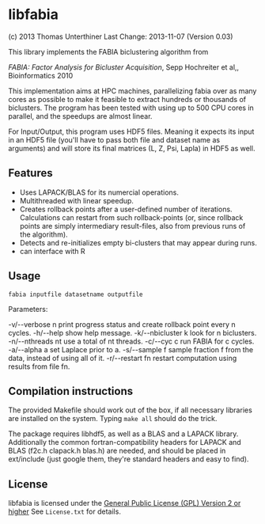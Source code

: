 libfabia
========

(c) 2013 Thomas Unterthiner
Last Change: 2013-11-07 (Version 0.03)

This library implements the FABIA biclustering algorithm from


*FABIA: Factor Analysis for Bicluster Acquisition*, Sepp Hochreiter et al,,  Bioinformatics 2010

This implementation aims at HPC machines, parallelizing fabia over as many cores as possible to make it feasible to extract hundreds or thousands of biclusters. The program has been tested with using up to 500 CPU cores in parallel, and the speedups are almost linear.

For Input/Output, this program uses HDF5 files. Meaning it expects its input in an HDF5 file (you'll have to pass both file and dataset name as arguments) and will store its final matrices (L, Z, Psi, Lapla) in HDF5 as well.


Features
--------

- Uses LAPACK/BLAS for its numercial operations.
- Multithreaded with linear speedup.
- Creates rollback points after a user-defined number of iterations.
  Calculations can restart from such rollback-points (or, since rollback
  points are simply intermediary result-files, also from previous runs of
  the algorithm).
- Detects and re-initializes empty bi-clusters that may appear during runs.
- can interface with R


Usage
-----

``fabia inputfile datasetname outputfile``

Parameters:

 -v/--verbose n     print progress status and create rollback point every n cycles.
 -h/--help          show help message.
 -k/--nbicluster k  look for n biclusters.
 -n/--nthreads nt   use a total of nt threads.
 -c/--cyc  c        run FABIA for c cycles.
 -a/--alpha  a      set Laplace prior to a.
 -s/--sample f      sample fraction f from the data, instead of using all of it.
 -r/--restart fn    restart computation using results from file fn.



Compilation instructions
------------------------

The provided Makefile should work out of the box, if all necessary libraries are installed on the system. Typing ``make all`` should do the trick.

The package requires libhdf5, as well as a BLAS and a LAPACK library. Additionally the common fortran-compatibility headers for LAPACK and BLAS (f2c.h clapack.h blas.h) are needed, and should be placed in ext/include (just google them, they're standard headers and easy to find).



License
-------
libfabia is licensed under the [General Public License (GPL) Version 2 or higher](http://www.gnu.org/licenses/gpl-2.0.html) See ``License.txt`` for details.
